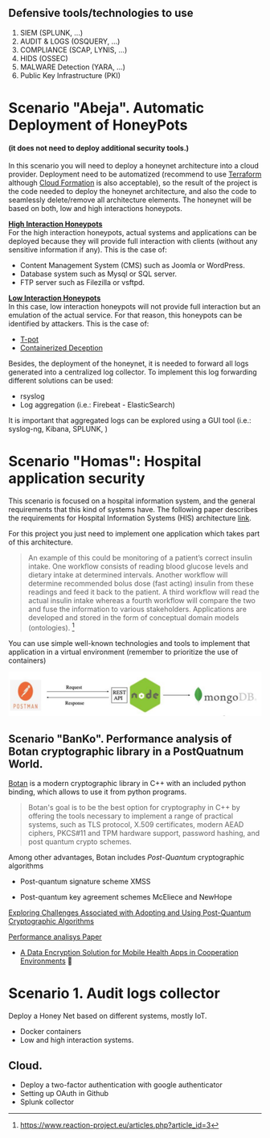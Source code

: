 
## Defensive tools/technologies to use

1. SIEM (SPLUNK, ...)
1. AUDIT & LOGS (OSQUERY, ...)
1. COMPLIANCE (SCAP, LYNIS, ...)
1. HIDS (OSSEC)
1. MALWARE Detection (YARA, ...)
1. Public Key Infrastructure (PKI)



# Scenario "Abeja". Automatic Deployment of HoneyPots
#### (it does not need to deploy additional security tools.) 

In this scenario you will need to deploy a honeynet architecture into a cloud provider. Deployment need to be automatized (recommend to use [Terraform](https://www.terraform.io/) although [Cloud Formation](https://docs.aws.amazon.com/AWSCloudFormation/latest/UserGuide/Welcome.html) is also acceptable), so the result of the project is the code needed to deploy the honeynet architecture, and also the code to seamlessly delete/remove all architecture elements.
The honeynet will be based on both, low and high interactions honeypots.  

**<u>High Interaction Honeypots</u>**   
For the high interaction honeypots, actual systems and applications can be deployed because they will provide full interaction with clients (without any sensitive information if any).  This is the case of:
- Content Management System (CMS) such as Joomla or WordPress.
- Database system such as Mysql or SQL server.
- FTP server such as Filezilla or vsftpd.

**<u>Low Interaction Honeypots</u>**   
In this case, low interaction honeypots will not provide full interaction but an emulation of the actual service. For that reason, this honeypots can be identified by attackers. This is the case of:
- [T-pot](https://github.security.telekom.com/2020/08/honeypot-tpot-20.06-released.html)
- [Containerized Deception](https://appfleet.com/blog/compromised-container-detection-with-honeypot-containers/)

Besides, the deployment of the honeynet, it is needed to forward all logs generated into a centralized log collector. To implement this log forwarding different solutions can be used:
- rsyslog
- Log aggregation (i.e.: Firebeat - ElasticSearch)

It is important that aggregated logs can be explored using a GUI tool (i.e.: syslog-ng, Kibana, SPLUNK, )



# Scenario "Homas": Hospital application security
This scenario is focused on a hospital information system, and the general requirements that this kind of systems have. The following paper describes the requirements for Hospital Information Systems (HIS) architecture [link](https://www.scitepress.org/Papers/2012/38850/38850.pdf).

For this project you just need to implement one application which takes  part of this architecture.

 > An example of this could be monitoring of a patient’s correct insulin intake. One workflow consists of reading blood glucose levels and dietary intake at determined intervals. Another workflow will determine recommended bolus dose (fast acting) insulin from these readings and feed it back to the patient. A third workflow will read the actual insulin intake whereas a fourth workflow will compare the two and fuse the information to various stakeholders. Applications are developed and stored in the form of conceptual domain models (ontologies). [^1]

[^1]: https://www.reaction-project.eu/articles.php?article_id=3

You can use simple well-known technologies and tools to implement that application in a virtual environment (remember to prioritize the use of containers)

![Simple implementation of the Application](figures/mongonodejs.png)







## Scenario "BanKo". Performance analysis of Botan cryptographic library in a PostQuatnum World. 

[Botan](https://github.com/randombit/botan) is a modern cryptographic library in C++ with an included python binding, which allows to use it from python programs.
> Botan's goal is to be the best option for cryptography in C++ by offering the tools necessary to implement a range of practical systems, such as TLS protocol, X.509 certificates, modern AEAD ciphers, PKCS#11 and TPM hardware support, password hashing, and post quantum crypto schemes.

Among other advantages, Botan includes *Post-Quantum* cryptographic algorithms 

+ Post-quantum signature scheme XMSS

+ Post-quantum key agreement schemes McEliece and NewHope

[Exploring Challenges Associated with Adopting and
Using Post-Quantum Cryptographic Algorithms](https://nvlpubs.nist.gov/nistpubs/CSWP/NIST.CSWP.04282021.pdf)

[Performance analisys Paper](https://arxiv.org/pdf/2010.06139.pdf)

- [A Data Encryption Solution for Mobile Health Apps in Cooperation Environments](https://www.ncbi.nlm.nih.gov/pmc/articles/PMC3636327/) :tada:


# Scenario 1. Audit logs collector

Deploy a Honey Net based on different systems, mostly IoT. 
- Docker containers
- Low and high interaction systems.

## Cloud. 
- Deploy a two-factor authentication with google authenticator
- Setting up OAuth in Github
- Splunk collector
